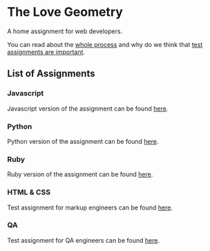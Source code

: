 The Love Geometry
=================

A home assignment for web developers.

You can read about the [whole process](PROCESS.md) and why do we think that
[test assignments are important](WHY-TA-DEFENCE.md).

List of Assignments
-------------------

### Javascript

Javascript version of the assignment can be found [here](./javascript).

### Python

Python version of the assignment can be found [here](./python).

### Ruby

Ruby version of the assignment can be found [here](./ruby).

### HTML & CSS

Test assignment for markup engineers can be found [here](./html).

### QA

Test assignment for QA engineers can be found [here](./qa).
